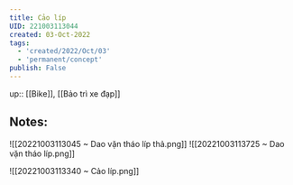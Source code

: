 ```yaml
---
title: Cảo líp
UID: 221003113044
created: 03-Oct-2022
tags:
  - 'created/2022/Oct/03'
  - 'permanent/concept'
publish: False
---
```

up:: [[Bike]], [[Bảo trì xe đạp]]

## Notes:

![[20221003113045 ~ Dao vặn tháo líp thả.png]]
![[20221003113725 ~ Dao vặn tháo líp.png]]

![[20221003113340 ~ Cảo líp.png]]


